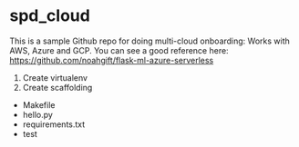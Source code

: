 # spd_cloud
This is a sample Github repo for doing multi-cloud onboarding: Works with AWS, Azure and GCP. 
You can see a good reference here: https://github.com/noahgift/flask-ml-azure-serverless

1. Create virtualenv
2. Create scaffolding

* Makefile
* hello.py
* requirements.txt
* test
